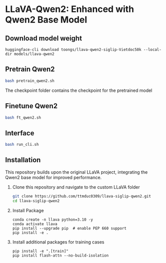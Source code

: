 # LLaVA-Qwen2: Enhanced with Qwen2 Base Model

## Download model weight
`huggingface-cli download toongs/llava-qwen2-siglip-Vietdoc50k --local-dir models/llava-qwen2`


## Pretrain Qwen2

```bash
bash pretrain_qwen2.sh
```

The checkpoint folder contains the checkpoint for the pretrained model

## Finetune Qwen2

```bash
bash ft_qwen2.sh
```

## Interface

```bash
bash run_cli.sh
```

## Installation

This repository builds upon the original LLaVA project, integrating the Qwen2 base model for improved performance.

1. Clone this repository and navigate to the custom LLaVA folder

    ```bash
    git clone https://github.com/ttmduc0309/llava-siglip-qwen2.git
    cd llava-siglip-qwen2
    ```

2. Install Package

    ```shell
    conda create -n llava python=3.10 -y
    conda activate llava
    pip install --upgrade pip  # enable PEP 660 support
    pip install -e .
    ```

3. Install additional packages for training cases

    ```shell
    pip install -e ".[train]"
    pip install flash-attn --no-build-isolation
    ```

